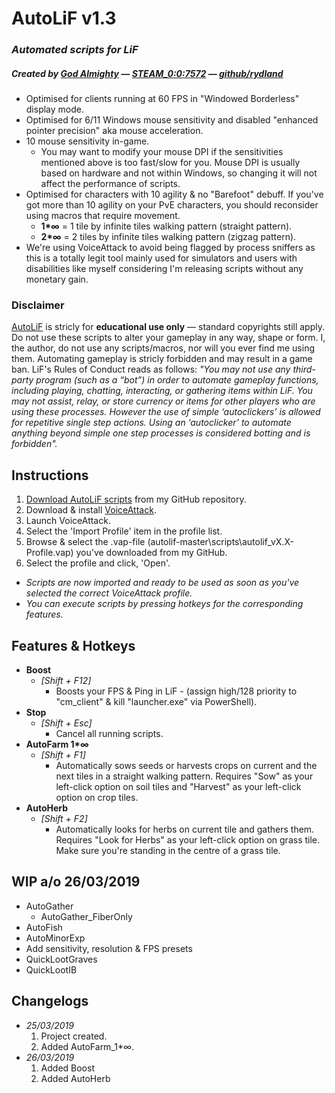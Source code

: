 # AutoLiF v1.3
### _*Automated scripts for LiF*_ 
##### _*Created by [God Almighty](https://i.kym-cdn.com/photos/images/original/001/171/120/b2d.jpg) — [STEAM_0:0:7572](https://steamcommunity.com/id/mcbenis/) — [github/rydland](https://github.com/rydland)*_
* Optimised for clients running at 60 FPS in "Windowed Borderless" display mode.
* Optimised for 6/11 Windows mouse sensitivity and disabled "enhanced pointer precision" aka mouse acceleration.
* 10 mouse sensitivity in-game.
  * You may want to modify your mouse DPI if the sensitivities mentioned above is too fast/slow for you. Mouse DPI is usually based on hardware and not within Windows, so changing it will not affect the performance of scripts.
* Optimised for characters with 10 agility & no "Barefoot" debuff. If you've got more than 10 agility on your PvE characters, you should reconsider using macros that require movement.
  * __1*∞__ = 1 tile by infinite tiles walking pattern (straight pattern).
  * __2*∞__ = 2 tiles by infinite tiles walking pattern (zigzag pattern).
* We're using VoiceAttack to avoid being flagged by process sniffers as this is a totally legit tool mainly used for simulators and users with disabilities like myself considering I'm releasing scripts without any monetary gain.
### Disclaimer
[AutoLiF](https://github.com/rydland/autolif) is stricly for __educational use only__ — standard copyrights still apply.
Do not use these scripts to alter your gameplay in any way, shape or form. I, the author, do not use any scripts/macros, nor will you ever find me using them. Automating gameplay is stricly forbidden and may result in a game ban. LiF's Rules of Conduct reads as follows: _"You may not use any third-party program (such as a “bot”) in order to automate gameplay functions, including playing, chatting, interacting, or gathering items within LiF. You may not assist, relay, or store currency or items for other players who are using these processes. However the use of simple ‘autoclickers’ is allowed for repetitive single step actions. Using an ‘autoclicker’ to automate anything beyond simple one step processes is considered botting and is forbidden"._
## Instructions
1. [Download AutoLiF scripts](https://github.com/rydland/autolif/archive/master.zip) from my GitHub repository.
2. Download & install [VoiceAttack](https://voiceattack.com/Default.aspx#download-1).
3. Launch VoiceAttack.
4. Select the 'Import Profile' item in the profile list.
5. Browse & select the .vap-file (autolif-master\scripts\autolif_vX.X-Profile.vap) you've downloaded from my GitHub.
6. Select the profile and click, 'Open'.
* _Scripts are now imported and ready to be used as soon as you've selected the correct VoiceAttack profile._
* _You can execute scripts by pressing hotkeys for the corresponding features._
## Features & Hotkeys
* __Boost__
  * _[Shift + F12]_
    * Boosts your FPS & Ping in LiF - (assign high/128 priority to "cm_client" & kill "launcher.exe" via PowerShell).
* __Stop__
  * _[Shift + Esc]_
    * Cancel all running scripts.
* __AutoFarm 1*∞__
  * _[Shift + F1]_
    * Automatically sows seeds or harvests crops on current and the next tiles in a straight walking pattern. Requires "Sow" as your left-click option on soil tiles and "Harvest" as your left-click option on crop tiles.
* __AutoHerb__
  * _[Shift + F2]_
    * Automatically looks for herbs on current tile and gathers them. Requires "Look for Herbs" as your left-click option on grass tile. Make sure you're standing in the centre of a grass tile.
## WIP a/o 26/03/2019
* AutoGather
  * AutoGather_FiberOnly
* AutoFish
* AutoMinorExp
* Add sensitivity, resolution & FPS presets
* QuickLootGraves
* QuickLootIB
## Changelogs
* _25/03/2019_
  1. Project created.
  2. Added AutoFarm_1*∞.
* _26/03/2019_
  1. Added Boost
  2. Added AutoHerb


